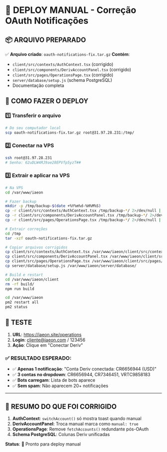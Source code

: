 # 🚀 DEPLOY MANUAL - Correção OAuth Notificações

## 📦 ARQUIVO PREPARADO

✅ **Arquivo criado**: `oauth-notifications-fix.tar.gz`
**Contém**:
- `client/src/contexts/AuthContext.tsx` (corrigido)
- `client/src/components/DerivAccountPanel.tsx` (corrigido)
- `client/src/pages/OperationsPage.tsx` (corrigido)
- `server/database/setup.js` (schema PostgreSQL)
- Documentação completa

## 🔧 COMO FAZER O DEPLOY

### 1️⃣ Transferir o arquivo
```bash
# Do seu computador local
scp oauth-notifications-fix.tar.gz root@31.97.28.231:/tmp/
```

### 2️⃣ Conectar na VPS
```bash
ssh root@31.97.28.231
# Senha: 62uDLW4RJ9ae28EPVfp5yzT##
```

### 3️⃣ Extrair e aplicar na VPS
```bash
# Na VPS
cd /var/www/iaeon

# Fazer backup
mkdir -p /tmp/backup-$(date +%Y%m%d-%H%M%S)
cp -r client/src/contexts/AuthContext.tsx /tmp/backup-*/ 2>/dev/null || true
cp -r client/src/components/DerivAccountPanel.tsx /tmp/backup-*/ 2>/dev/null || true
cp -r client/src/pages/OperationsPage.tsx /tmp/backup-*/ 2>/dev/null || true

# Extrair correções
cd /tmp
tar -xzf oauth-notifications-fix.tar.gz

# Copiar arquivos corrigidos
cp client/src/contexts/AuthContext.tsx /var/www/iaeon/client/src/contexts/
cp client/src/components/DerivAccountPanel.tsx /var/www/iaeon/client/src/components/
cp client/src/pages/OperationsPage.tsx /var/www/iaeon/client/src/pages/
cp server/database/setup.js /var/www/iaeon/server/database/

# Build e restart
cd /var/www/iaeon/client
rm -rf build/
npm run build

cd /var/www/iaeon
pm2 restart all
pm2 status
```

## 🧪 TESTE

1. **URL**: https://iaeon.site/operations
2. **Login**: cliente@iaeon.com / 123456
3. **Ação**: Clique em "Conectar Deriv"

### ✅ **RESULTADO ESPERADO**:
- ✅ **Apenas 1 notificação**: "Conta Deriv conectada: CR6656944 (USD)"
- ✅ **3 contas no dropdown**: CR6656944, CR7346451, VRTC9858183
- ✅ **Bots carregam**: Lista de bots aparece
- ✅ **Sem spam**: Não aparecem 20+ notificações

---

## 🎯 RESUMO DO QUE FOI CORRIGIDO

1. **AuthContext**: `switchAccount()` só mostra toast quando manual
2. **DerivAccountPanel**: Troca manual marca como `manual: true`
3. **OperationsPage**: Remove `fetchAccounts()` redundante pós-OAuth
4. **Schema PostgreSQL**: Colunas Deriv unificadas

**Status**: 🔧 Pronto para deploy manual